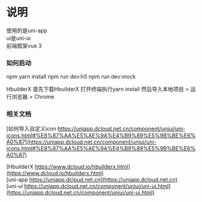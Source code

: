 # 说明
使用的是uni-app  
ui是uni-ui  
前端框架vue 3  

### 如何启动
npm 
yarn install
npm run dev:h5
npm run dev:mock

HbuilderX
首先下载HbuilderX
打开终端执行yarn install
然后导入本地项目 > 运行浏览器 > Chrome  

### 相关文档
[如何导入自定义icon https://uniapp.dcloud.net.cn/component/uniui/uni-icons.html#%E8%87%AA%E5%AE%9A%E4%B9%89%E5%9B%BE%E6%A0%87](https://uniapp.dcloud.net.cn/component/uniui/uni-icons.html#%E8%87%AA%E5%AE%9A%E4%B9%89%E5%9B%BE%E6%A0%87)

[HbuilderX https://www.dcloud.io/hbuilderx.html](https://www.dcloud.io/hbuilderx.html)  
[uni-app  https://uniapp.dcloud.net.cn](https://uniapp.dcloud.net.cn)  
[uni-ui  https://uniapp.dcloud.net.cn/component/uniui/uni-ui.html](https://uniapp.dcloud.net.cn/component/uniui/uni-ui.html)  
